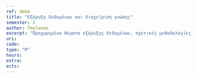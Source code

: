 ```yaml
---
ref: dmkm
title: "Εξόρυξη δεδομένων και διαχείριση γνώσης"
semester: 2
author: fmylonas
excerpt: "Προχωρημένα θέματα εξόρυξης δεδομένων, σχετικές μεθοδολογίες και αλγόριθμοι, θέματα κατηγοριοποίησης (classification), συσταδοποίησης (clustering) και επιλογής χαρακτηριστικών (feature selection), τεχνικές και αλγόριθμοι εξόρυξης γνώσης, γνώση και υπολογιστικά συστήματα, ερευνητικές προσεγγίσεις συστημάτων διαχείρισης γνώσης, στρατηγικές διαχείρισης γνώσης, σημασιολογική αναπαράσταση γνώσης, οργάνωση πληροφορίας, θέματα αβεβαιότητας και ασάφειας."
uri:
code:
type: "M"
hours:
extra:
ects:
---
```

